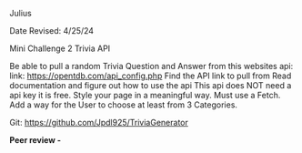 Julius

 Date Revised: 4/25/24

Mini Challenge 2 Trivia API

Be able to pull a random Trivia Question and Answer from this websites api: link: https://opentdb.com/api_config.php
Find the API link to pull from
Read documentation and figure out how to use the api
This api does NOT need a api key it is free.
Style your page in a meaningful way. 
Must use a Fetch.
Add a way for the User to choose at least from 3 Categories.


Git:
https://github.com/Jpdl925/TriviaGenerator

<strong> Peer review - 



</strong> 

